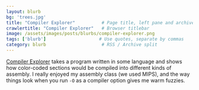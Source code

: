 ```yaml
---
layout: blurb
bg: 'trees.jpg'
title: "Compiler Explorer"          # Page title, left pane and archives
crawlertitle: "Compiler Explorer"   # Browser titlebar
image: /assets/images/posts/blurbs/compiler-explorer.png
tags: ['blurb']                    # Use quotes, separate by commas
category: blurb                     # RSS / Archive split
---
```


[Compiler Explorer](https://godbolt.org/) takes a program written in some language and shows how color-coded sections would be compiled into different kinds of assembly. I really enjoyed my assembly class (we used MIPS), and the way things look when you run `-O` as a compiler option gives me warm fuzzies.
